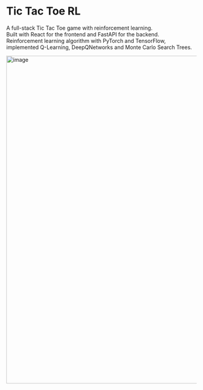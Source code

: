 # Tic Tac Toe RL

A full-stack Tic Tac Toe game with reinforcement learning.  
Built with React for the frontend and FastAPI for the backend.
Reinforcement learning algorithm with PyTorch and TensorFlow, implemented Q-Learning, DeepQNetworks and Monte Carlo Search Trees. 

<img width="1225" height="866" alt="image" src="https://github.com/user-attachments/assets/c38643d6-4f23-4889-97fe-e1e2092b9aff" />
